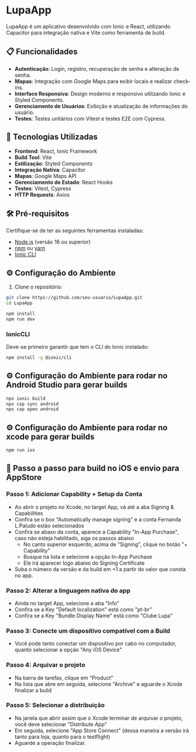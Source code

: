 # LupaApp

LupaApp é um aplicativo desenvolvido com Ionic e React, utilizando Capacitor para integração nativa e Vite como ferramenta de build.

## 📋 Funcionalidades

- **Autenticação**: Login, registro, recuperação de senha e alteração de senha.
- **Mapas**: Integração com Google Maps para exibir locais e realizar check-ins.
- **Interface Responsiva**: Design moderno e responsivo utilizando Ionic e Styled Components.
- **Gerenciamento de Usuários**: Exibição e atualização de informações do usuário.
- **Testes**: Testes unitários com Vitest e testes E2E com Cypress.

## 🚀 Tecnologias Utilizadas

- **Frontend**: React, Ionic Framework
- **Build Tool**: Vite
- **Estilização**: Styled Components
- **Integração Nativa**: Capacitor
- **Mapas**: Google Maps API
- **Gerenciamento de Estado**: React Hooks
- **Testes**: Vitest, Cypress
- **HTTP Requests**: Axios

## 🛠️ Pré-requisitos

Certifique-se de ter as seguintes ferramentas instaladas:

- [Node.js](https://nodejs.org/) (versão 16 ou superior)
- [npm](https://www.npmjs.com/) ou [yarn](https://yarnpkg.com/)
- [Ionic CLI](https://ionicframework.com/docs/cli)

## ⚙️ Configuração do Ambiente

1. Clone o repositório:

```bash
git clone https://github.com/seu-usuario/LupaApp.git
cd LupaApp
```

```bash
npm install
npm run dev
```

### IonicCLI

Deve-se primeiro garantir que tem o CLI do Ionic instalado:

```bash
npm install -g @ionic/cli
```

## ⚙️ Configuração do Ambiente para rodar no Android Studio para gerar builds

```bash
npx ionic build
npx cap sync android
npx cap open android
```

## ⚙️ Configuração do Ambiente para rodar no xcode para gerar builds

```bash
npm run ios
```

## 🚀 Passo a passo para build no iOS e envio para AppStore

### Passo 1: Adicionar Capability + Setup da Conta
- Ao abrir o projeto no Xcode, no target App, vá até a aba Signing & Capabilities
- Confira se o box "Automatically manage signing" e a conta Fernanda L.Paludo estão selecionados
- Confira se abaxo da conta, aparece a Capability "In-App Purchase", caso não esteja habilitado, siga os passos abaixo
    - No canto superior esquerdo, acima de "Signing", clique no botão "+ Capability"
    - Busque na lista e selecione a opção In-App Purchase
    - Ele irá aparecer logo abaixo do Signing Certificate
- Suba o número da versão e da build em +1 a partir do valor que consta no app.

### Passo 2: Alterar a linguagem nativa do app
- Ainda no target App, selecione a aba "Info"
- Confira se a Key "Default localization" está como "pt-br"
- Confira se a Key "Bundle Display Name" está como "Clube Lupa"

### Passo 3: Conecte um dispositivo compatível com a Build
- Você pode tanto conectar um dispositivo por cabo no computador, quanto selecionar a opção "Any iOS Device"

### Passo 4: Arquivar o projeto
- Na barra de tarefas, clique em "Product"
- Na lista que abre em seguida, selecione "Archive" e aguarde o Xcode finalizar a build

### Passo 5: Selecionar a distribuição
- Na janela que abrir assim que o Xcode terminar de arquivar o projeto, você deve selecionar "Distribute App"
- Em seguida, selecione "App Store Connect" (dessa maneira a versão irá tanto para loja, quanto para o testflight)
- Aguarde a operação finalizar.

